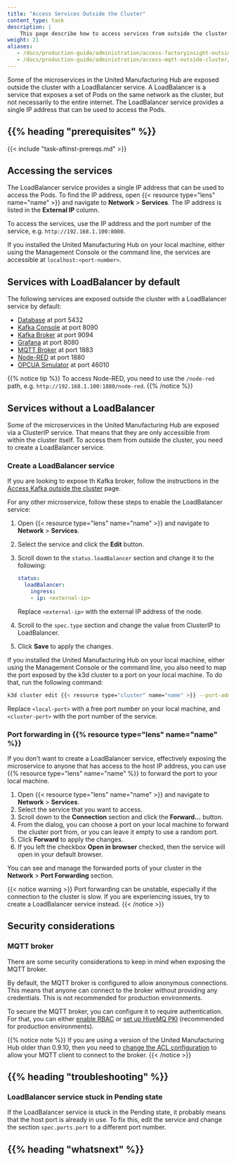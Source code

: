 ```yaml
---
title: "Access Services Outside the Cluster"
content_type: task
description: |
    This page describe how to access services from outside the cluster.
weight: 21
aliases:
   - /docs/production-guide/administration/access-factoryinsight-outside-cluster/
   - /docs/production-guide/administration/access-mqtt-outside-cluster/
---
```


<!-- overview -->

Some of the microservices in the United Manufacturing Hub are exposed outside
the cluster with a LoadBalancer service. A LoadBalancer is a service
that exposes a set of Pods on the same network as the cluster, but
not necessarily to the entire internet. The LoadBalancer service
provides a single IP address that can be used to access the Pods.

## {{% heading "prerequisites" %}}

{{< include "task-aftinst-prereqs.md" >}}

<!-- steps -->

## Accessing the services

The LoadBalancer service provides a single IP address that can be used to access
the Pods. To find the IP address, open {{< resource type="lens" name="name" >}}
and navigate to **Network** > **Services**. The IP address is listed in the
**External IP** column.

To access the services, use the IP address and the port number of the service,
e.g. `http://192.168.1.100:8080`.

If you installed the United Manufacturing Hub on your local machine, either
using the Management Console or the command line, the services are accessible
at `localhost:<port-number>`.

## Services with LoadBalancer by default

The following services are exposed outside the cluster with a LoadBalancer
service by default:

- [Database](/docs/architecture/microservices/core/database/) at port 5432
- [Kafka Console](/docs/architecture/microservices/core/kafka-console/) at port
  8090
- [Kafka Broker](/docs/architecture/microservices/core/kafka-broker/) at port
  9094
- [Grafana](/docs/architecture/microservices/core/grafana/) at port 8080
- [MQTT Broker](/docs/architecture/microservices/core/mqtt-broker/) at port
  1883
- [Node-RED](/docs/architecture/microservices/core/node-red/) at port 1880
- [OPCUA Simulator](/docs/architecture/microservices/community/opcua-simulator/)
  at port 46010

{{% notice tip %}}
To access Node-RED, you need to use the `/node-red` path, e.g.
`http://192.168.1.100:1880/node-red`.
{{% /notice %}}

## Services without a LoadBalancer

Some of the microservices in the United Manufacturing Hub are exposed via
a ClusterIP service. That means that they are only accessible from within the
cluster itself. To access them from outside the cluster, you need to create a
LoadBalancer service.

### Create a LoadBalancer service

If you are looking to expose th Kafka broker, follow the instructions in the
[Access Kafka outside the cluster](/docs/production-guide/administration/access-kafka-outside-cluster/)
page.

For any other microservice, follow these steps to enable the LoadBalancer service:

1. Open {{< resource type="lens" name="name" >}} and navigate to **Network** >
    **Services**.
2. Select the service and click the **Edit** button.
3. Scroll down to the `status.loadBalancer` section and change it to the following:

   ```yaml
   status:
     loadBalancer:
       ingress:
       - ip: <external-ip>
   ```

   Replace `<external-ip>` with the external IP address of the node.
4. Scroll to the `spec.type` section and change the value from ClusterIP to
   LoadBalancer.
5. Click **Save** to apply the changes.

If you installed the United Manufacturing Hub on your local machine, either
using the Management Console or the command line, you also need to map the port
exposed by the k3d cluster to a port on your local machine. To do that, run the
following command:

```bash
k3d cluster edit {{< resource type="cluster" name="name" >}} --port-add "<local-port>:<cluster-port>@server:0"
```

Replace `<local-port>` with a free port number on your local machine, and
`<cluster-port>` with the port number of the service.

### Port forwarding in {{% resource type="lens" name="name" %}}

If you don't want to create a LoadBalancer service, effectively exposing the
microservice to anyone that has access to the host IP address, you can use
{{% resource type="lens" name="name" %}} to forward the port to your local
machine.

1. Open {{< resource type="lens" name="name" >}} and navigate to **Network** >
    **Services**.
2. Select the service that you want to access.
3. Scroll down to the **Connection** section and click the **Forward...** button.
4. From the dialog, you can choose a port on your local machine to forward the
   cluster port from, or you can leave it empty to use a random port.
5. Click **Forward** to apply the changes.
6. If you left the checkbox **Open in browser** checked, then the service will
   open in your default browser.

You can see and manage the forwarded ports of your cluster in the **Network** >
**Port Forwarding** section.

{{< notice warning >}}
Port forwarding can be unstable, especially if the connection to the cluster is
slow. If you are experiencing issues, try to create a LoadBalancer service
instead.
{{< /notice >}}

<!-- discussion -->

## Security considerations

### MQTT broker

There are some security considerations to keep in mind when exposing the MQTT broker.

By default, the MQTT broker is configured to allow anonymous connections. This
means that anyone can connect to the broker without providing any credentials.
This is not recommended for production environments.

To secure the MQTT broker, you can configure it to require authentication. For
that, you can either [enable RBAC](/docs/production-guide/security/hivemq-rbac/)
or [set up HiveMQ PKI](/docs/production-guide/security/hivemq-pki/) (recommended
for production environments).

{{% notice note %}}
If you are using a version of the United Manufacturing Hub older than 0.9.10,
then you need to [change the ACL configuration](/docs/production-guide/security/vernemq-acl/)
to allow your MQTT client to connect to the broker.
{{< /notice >}}

## {{% heading "troubleshooting" %}}

### LoadBalancer service stuck in Pending state

If the LoadBalancer service is stuck in the Pending state, it probably means
that the host port is already in use. To fix this, edit the service and change
the section `spec.ports.port` to a different port number.

<!-- Optional section; add links to information related to this topic. -->
## {{% heading "whatsnext" %}}
